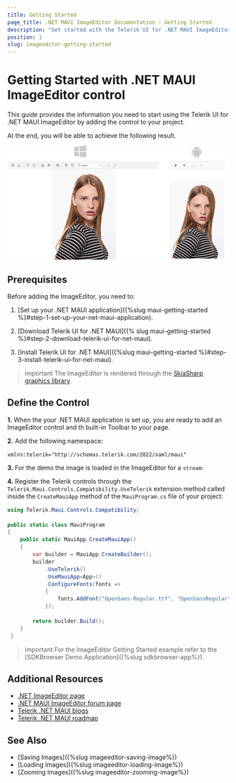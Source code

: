 ```yaml
---
title: Getting Started
page_title: .NET MAUI ImageEditor Documentation - Getting Started
description: "Get started with the Telerik UI for .NET MAUI ImageEditor and add the control to your .NET MAUI project."
position: 1
slug: imageeditor-getting-started
---
```


# Getting Started with .NET MAUI ImageEditor control

This guide provides the information you need to start using the Telerik UI for .NET MAUI ImageEditor by adding the control to your project.

At the end, you will be able to achieve the following result.

![ImageEditor Getting Started](images/imageEditor-gettingstarted.png)

## Prerequisites

Before adding the ImageEditor, you need to:

1. [Set up your .NET MAUI application]({%slug maui-getting-started %}#step-1-set-up-your-net-maui-application).

1. [Download Telerik UI for .NET MAUI]({% slug maui-getting-started %}#step-2-download-telerik-ui-for-net-maui).

1. [Install Telerik UI for .NET MAUI]({%slug maui-getting-started %}#step-3-install-telerik-ui-for-net-maui).

>important The ImageEditor is rendered through the [SkiaSharp graphics library](https://skia.org/).

## Define the Control

**1.** When the your .NET MAUI application is set up, you are ready to add an ImageEditor control and th built-in Toolbar to your page.

<snippet id='imageeditor-getting-started-xaml'/>
<snippet id='imageeditor-getting-started-csharp'/>

**2.** Add the following namespace:

```XAML
xmlns:telerik="http://schemas.telerik.com/2022/xaml/maui"
```

**3.** For the demo the image is loaded in the ImageEditor for a `stream`:

<snippet id='load-image-from-stream'/>

**4.** Register the Telerik controls through the `Telerik.Maui.Controls.Compatibility.UseTelerik` extension method called inside the `CreateMauiApp` method of the `MauiProgram.cs` file of your project:

```C#
using Telerik.Maui.Controls.Compatibility;

public static class MauiProgram
{
	public static MauiApp CreateMauiApp()
	{
		var builder = MauiApp.CreateBuilder();
		builder
			.UseTelerik()
			.UseMauiApp<App>()
			.ConfigureFonts(fonts =>
			{
				fonts.AddFont("OpenSans-Regular.ttf", "OpenSansRegular");
			});

		return builder.Build();
	}
 }           
 ```

 >important For the ImageEditor Getting Started example refer to the [SDKBrowser Demo Application]({%slug sdkbrowser-app%}).

## Additional Resources

- [.NET ImageEditor page](https://www.telerik.com/maui-ui/imageeditor)
- [.NET MAUI ImageEditor forum page](https://www.telerik.com/forums/maui?tagId=1781)
- [Telerik .NET MAUI blogs](https://www.telerik.com/blogs/mobile-net-maui)
- [Telerik .NET MAUI roadmap](https://www.telerik.com/support/whats-new/maui-ui/roadmap)

## See Also

- [Saving Images]({%slug imageeditor-saving-image%})
- [Loading Images]({%slug imageeditor-loading-image%})
- [Zooming Images]({%slug imageeditor-zooming-image%})
